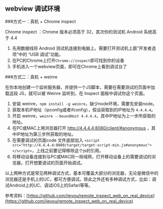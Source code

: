 ## webview 调试环境


###方式一：真机 + Chrome inspect 

Chrome inspect ：Chrome 版本必须高于 32，其次你的测试机 Android 系统高于 4.4

1.  先用数据线将 Android 测试机连接到电脑上。需要打开测试机上面“开发者选项”中的 “USB 调试”功能。 
2. 在PC的Chrome上打开`Chrome://inspect`即可找到你的设备
3. 手机进入一个webview页面，即可在Chrome上看到调试台了


###方式二：真机 + weinre

在你本地创建一个监听服务器，并提供一个JS脚本，需要在需要测试的页面中加载这段 JS，就可以被 Weinre 监听到，在 Inspect 面板中调试你这个页面。

1. 安装 weinre，`npm install -g weinre`，缺少node环境，需要先安装node。
2. 获取本机IP地址（ipconfig或者ifconfig），假设获取到的IP地址为 `4.4.4.4`。
3. 开启 weinre，`weinre --boundHost 4.4.4.4`，其中IP地址为上一步所获取的地址。
4. 在PC或MAC上用浏览器打开 http://4.4.4.4:8080/client/#anonymous ，其中IP地址为第三步所获取的地址。
5. 在需要调试的页面code 文件底部加入 `<script src="http://4.4.4.4:8080/target/target-script-min.js#anonymous"></script>`，上线之前要记得移除这个js的引用。
6. 将移动设备连接到与PC或MAC同一局域网，打开移动设备上的需要调试的浏览器，打开想要调试的页面开始调试。

以上两种方式是常见两种调试方式，基本可覆盖大部分的浏览器，无论是微信中的浏览器还是手机上的UC，都可方便调试。除此之外还有多种调试方式，比如：调试Android上的UC、调试iOS上的Safari等等。


参考资料：[https://github.com/jieyou/remote_inspect_web_on_real_device](https://github.com/jieyou/remote_inspect_web_on_real_device)